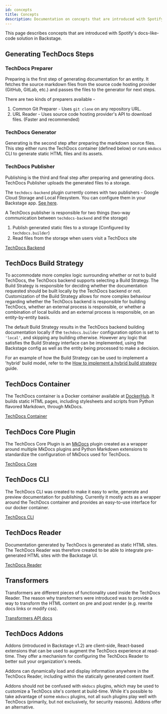 ```yaml
---
id: concepts
title: Concepts
description: Documentation on concepts that are introduced with Spotify's docs-like-code solution in Backstage
---
```


This page describes concepts that are introduced with Spotify's docs-like-code
solution in Backstage.

## Generating TechDocs Steps

### TechDocs Preparer

Preparing is the first step of generating documentation for an entity. It
fetches the source markdown files from the source code hosting provider (GitHub,
GitLab, etc.) and passes the files to the generator for next steps.

There are two kinds of preparers available -

1. Common Git Preparer - Uses `git clone` on any repository URL.
2. URL Reader - Uses source code hosting provider's API to download files.
   (Faster and recommended)

### TechDocs Generator

Generating is the second step after preparing the markdown source files. This
step either runs the TechDocs container (defined below) or runs `mkdocs` CLI to
generate static HTML files and its assets.

### TechDocs Publisher

Publishing is the third and final step after preparing and generating docs.
TechDocs Publisher uploads the generated files to a storage.

The `techdocs-backend` plugin currently comes with two publishers - Google Cloud
Storage and Local Filesystem. You can configure them in your Backstage app.
[See here](./configuration.md).

A TechDocs publisher is responsible for two things (two-way communication
between `techdocs-backend` and the storage)

1. Publish generated static files to a storage (Configured by
   `techdocs.builder`)
2. Read files from the storage when users visit a TechDocs site

[TechDocs Backend](https://github.com/backstage/backstage/tree/master/plugins/techdocs-backend)

## TechDocs Build Strategy

To accommodate more complex logic surrounding whether or not to build TechDocs, the TechDocs backend
supports selecting a Build Strategy.
The Build Strategy is responsible for deciding whether the documentation requested should be built locally
by the TechDocs backend or not.
Customization of the Build Strategy allows for more complex behaviour regarding whether the TechDocs backend
is responsible for building TechDocs, whether an external process is responsible, or whether a combination
of local builds and an external process is responsible, on an entity-by-entity basis.

The default Build Strategy results in the TechDocs backend building documentation locally if the
`techdocs.builder` configuration option is set to `'local'`, and skipping any building otherwise.
However any logic that satisfies the Build Strategy interface can be implemented, using the Backstage
config as well as the entity being processed to make a decision.

For an example of how the Build Strategy can be used to implement a 'hybrid' build model, refer to
the [How to implement a hybrid build strategy](./how-to-guides.md#how-to-implement-a-hybrid-build-strategy) guide.

## TechDocs Container

The TechDocs container is a Docker container available at
[DockerHub](https://hub.docker.com/r/spotify/techdocs). It builds static HTML
pages, including stylesheets and scripts from Python flavored Markdown, through
MkDocs.

[TechDocs Container](https://github.com/backstage/techdocs-container)

## TechDocs Core Plugin

The TechDocs Core Plugin is an [MkDocs](https://www.mkdocs.org/) plugin created
as a wrapper around multiple MkDocs plugins and Python Markdown extensions to
standardize the configuration of MkDocs used for TechDocs.

[TechDocs Core](https://github.com/backstage/mkdocs-techdocs-core)

## TechDocs CLI

The TechDocs CLI was created to make it easy to write, generate and preview
documentation for publishing. Currently it mostly acts as a wrapper around the
TechDocs container and provides an easy-to-use interface for our docker
container.

[TechDocs CLI](https://github.com/backstage/techdocs-cli)

## TechDocs Reader

Documentation generated by TechDocs is generated as static HTML sites. The
TechDocs Reader was therefore created to be able to integrate pre-generated HTML
sites with the Backstage UI.

[TechDocs Reader](https://github.com/backstage/backstage/blob/master/plugins/techdocs/src/reader/README.md)

## Transformers

Transformers are different pieces of functionality used inside the TechDocs
Reader. The reason why transformers were introduced was to provide a way to
transform the HTML content on pre and post render (e.g. rewrite docs links or
modify css).

[Transformers API docs](https://github.com/backstage/backstage/blob/master/plugins/techdocs/src/reader/README.md)

## TechDocs Addons

Addons (introduced in Backstage v1.2) are client-side, React-based extensions
that can be used to augment the TechDocs experience at read-time. They offer a
mechanism for configuring the TechDocs Reader to better suit your
organization's needs.

Addons can dynamically load and display information anywhere in the TechDocs
Reader, including within the statically generated content itself.

Addons should not be confused with `mkdocs` plugins, which may be used to
customize a TechDocs site's content at build-time. While it's possible to take
advantage of some `mkdocs` plugins, not all such plugins play well with
TechDocs (primarily, but not exclusively, for security reasons). Addons offer
an alternative.
